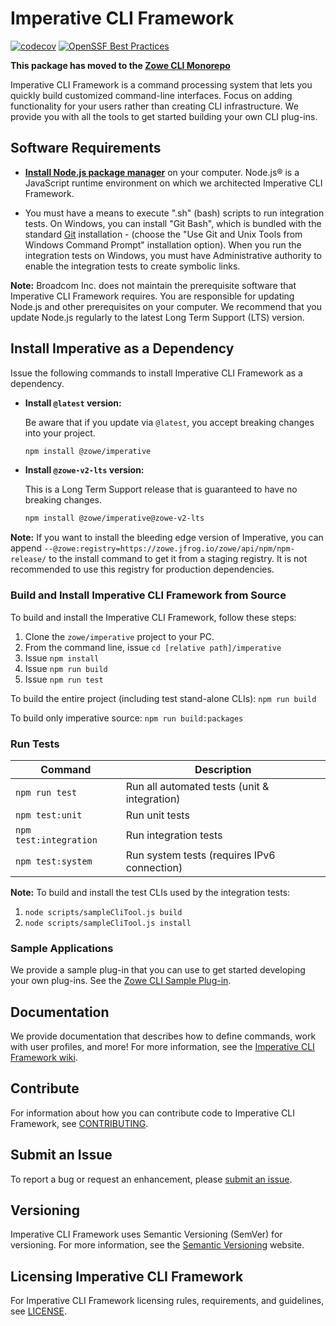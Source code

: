 # Imperative CLI Framework

[![codecov](https://codecov.io/gh/zowe/imperative/branch/master/graph/badge.svg)](https://codecov.io/gh/zowe/imperative)
[![OpenSSF Best Practices](https://bestpractices.coreinfrastructure.org/projects/2245/badge)](https://bestpractices.coreinfrastructure.org/projects/2245)

**This package has moved to the [Zowe CLI Monorepo](https://github.com/zowe/zowe-cli/)**

Imperative CLI Framework is a command processing system that lets you quickly build customized command-line interfaces. Focus on adding functionality for your users rather than creating CLI infrastructure. We provide you with all the tools to get started building your own CLI plug-ins.

## Software Requirements

- [**Install Node.js package manager**](https://nodejs.org/en/download/package-manager) on your computer. Node.js® is a JavaScript runtime environment on which we architected Imperative CLI Framework.

- You must have a means to execute ".sh" (bash) scripts to run integration tests. On Windows, you can install "Git Bash", which is bundled with the standard [Git](https://git-scm.com/downloads) installation - (choose the "Use Git and Unix Tools from Windows Command Prompt" installation option). When you run the integration tests on Windows, you must have Administrative authority to enable the integration tests to create symbolic links.

**Note:** Broadcom Inc. does not maintain the prerequisite software that Imperative CLI Framework requires. You are responsible for updating Node.js and other prerequisites on your computer. We recommend that you update Node.js regularly to the latest Long Term Support (LTS) version.

## Install Imperative as a Dependency

Issue the following commands to install Imperative CLI Framework as a dependency.

- **Install `@latest` version:**

    Be aware that if you update via `@latest`, you accept breaking changes into your project.

    ``` bash
    npm install @zowe/imperative
    ```

- **Install `@zowe-v2-lts` version:**

    This is a Long Term Support release that is guaranteed to have no breaking changes.

    ``` bash
    npm install @zowe/imperative@zowe-v2-lts
    ```

**Note:** If you want to install the bleeding edge version of Imperative, you can append `--@zowe:registry=https://zowe.jfrog.io/zowe/api/npm/npm-release/` to the install command to get it from a staging registry. It is not recommended to use this registry for production dependencies.

### Build and Install Imperative CLI Framework from Source
To build and install the Imperative CLI Framework, follow these steps:

1. Clone the `zowe/imperative` project to your PC.
2. From the command line, issue `cd [relative path]/imperative`
3. Issue `npm install`
4. Issue `npm run build`
5. Issue `npm run test`

To build the entire project (including test stand-alone CLIs):
`npm run build`

To build only imperative source:
`npm run build:packages`

### Run Tests
Command | Description
--- | ---
`npm run test` | Run all automated tests (unit & integration)
`npm test:unit` | Run unit tests
`npm test:integration` | Run integration tests
`npm test:system` | Run system tests (requires IPv6 connection)

**Note:** To build and install the test CLIs used by the integration tests:
1. `node scripts/sampleCliTool.js build`
2. `node scripts/sampleCliTool.js install`

### Sample Applications

We provide a sample plug-in that you can use to get started developing your own plug-ins. See the [Zowe CLI Sample Plug-in](https://github.com/zowe/zowe-cli-sample-plugin).

## Documentation
We provide documentation that describes how to define commands, work with user profiles, and more! For more information, see the [Imperative CLI Framework wiki](https://github.com/zowe/imperative/wiki).

## Contribute
For information about how you can contribute code to Imperative CLI Framework, see [CONTRIBUTING](CONTRIBUTING.md).

## Submit an Issue
To report a bug or request an enhancement, please [submit an issue](https://github.com/zowe/imperative/issues/new/choose).

## Versioning
Imperative CLI Framework uses Semantic Versioning (SemVer) for versioning. For more information, see the [Semantic Versioning](https://semver.org/) website.

## Licensing Imperative CLI Framework
For Imperative CLI Framework licensing rules, requirements, and guidelines, see [LICENSE](LICENSE).
